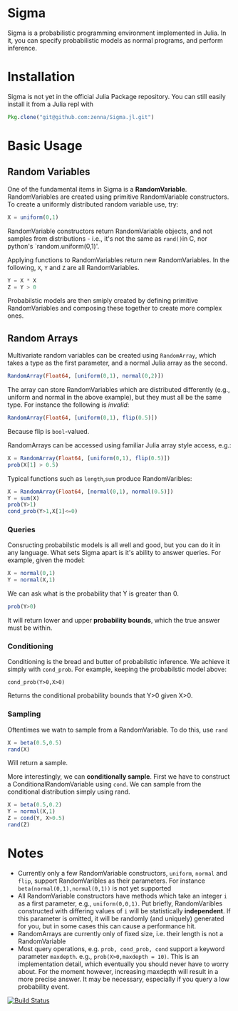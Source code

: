 # Sigma

Sigma is a probabilistic programming environment implemented in Julia.
In it, you can specify probabilistic models as normal programs, and perform inference.

# Installation

Sigma is not yet in the official Julia Package repository.  You can still easily install it from a Julia repl with

```julia
Pkg.clone("git@github.com:zenna/Sigma.jl.git")
```

# Basic Usage

## Random Variables
One of the fundamental items in Sigma is a __RandomVariable__.
RandomVariables are created using primitive RandomVariable constructors.
To create a uniformly distributed random variable use, try:

```julia
X = uniform(0,1)
```

RandomVariable constructors return RandomVariable objects, and not samples from distributions - i.e., it's not the same as `rand()`in C, nor python's `random.uniform(0,1)'.

Applying functions to RandomVariables return new RandomVariables.  In the following, `X`, `Y` and `Z` are all RandomVariables.

```julia
Y = X * X
Z = Y > 0
```

Probabilstic models are then smiply created by defining primitive RandomVariables and composing these together to create more complex ones.

## Random Arrays

Multivariate random variables can be created using `RandomArray`, which takes a type as the first parameter, and a normal Julia array as the second.

```julia
RandomArray(Float64, [uniform(0,1), normal(0,2)])
```

The array can store RandomVariables which are distributed differently (e.g., uniform and normal in the above example), but they must all be the same type.
For instance the following is *invalid*:

```julia
RandomArray(Float64, [uniform(0,1), flip(0.5)])
```

Because flip is `bool`-valued.

RandomArrays can be accessed using familiar Julia array style access, e.g.:

```julia
X = RandomArray(Float64, [uniform(0,1), flip(0.5)])
prob(X[1] > 0.5)
```

Typical functions such as `length`,`sum` produce RandomVaribles:

```julia
X = RandomArray(Float64, [normal(0,1), normal(0.5)])
Y = sum(X)
prob(Y>1)
cond_prob(Y>1,X[1]<=0)
```

### Queries

Consructing probabilstic models is all well and good, but you can do it in any language.
What sets Sigma apart is it's ability to answer queries.
For example, given the model:

```julia
X = normal(0,1)
Y = normal(X,1)
```

We can ask what is the probability that Y is greater than 0.

```julia
prob(Y>0)
```

It will return lower and upper __probability bounds__, which the true answer must be within.

### Conditioning

Conditioning is the bread and butter of probabilstic inference.
We achieve it simply with `cond_prob`.
For example, keeping the probabilstic model above:

```
cond_prob(Y>0,X>0)
```

Returns the conditional probability bounds that Y>0 given X>0.

### Sampling

Oftentimes we watn to sample from a RandomVariable.
To do this, use `rand`

```julia
X = beta(0.5,0.5)
rand(X)
```

Will return a sample.

More interestingly, we can __conditionally sample__.
First we have to construct a ConditionalRandomVariable using `cond`.
We can sample from the conditional distribution simply using rand.

```julia
X = beta(0.5,0.2)
Y = normal(X,1)
Z = cond(Y, X>0.5)
rand(Z)
```

# Notes

- Currently only a few RandomVariable constructors, `uniform`, `normal` and `flip`, support RandomVaribles as their parameters. For instance `beta(normal(0,1),normal(0,1))` is not yet supported
- All RandomVariable constructors have methods which take an integer `i` as a first parameter, e.g.,  `uniform(0,0,1)`.  Put briefly, RandomVaribles constructed with differing values of `i` will be statistically __independent__.  If this parameter is omitted, it will be randomly (and uniquely) generated for you, but in some cases this can cause a performance hit.
- RandomArrays are currently only of fixed size, i.e. their length is not a RandomVariable
- Most query operations, e.g. `prob, cond_prob, cond` support a keyword parameter `maxdepth`.  e.g., `prob(X>0,maxdepth = 10)`.  This is an implementation detail, which eventually you should never have to worry about.  For the moment however, increasing maxdepth will result in a more precise answer.  It may be necessary, especially if you query a low probability event.

[![Build Status](https://travis-ci.org/zenna/Sigma.jl.svg?branch=master)](https://travis-ci.org/zenna/Sigma.jl)


